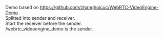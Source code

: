 Demo based on https://github.com/zhanghuicuc/WebRTC-VideoEngine-Demo  
Splitted into sender and receiver.  
Start the receiver before the sender.  
/webrtc_videoengine_demo is the sender.
